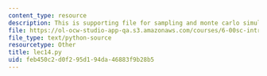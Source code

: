 ```yaml
---
content_type: resource
description: This is supporting file for sampling and monte carlo simulation.
file: https://ol-ocw-studio-app-qa.s3.amazonaws.com/courses/6-00sc-introduction-to-computer-science-and-programming-spring-2011/feb450c2d0f295d194da46883f9b28b5_lec14.py
file_type: text/python-source
resourcetype: Other
title: lec14.py
uid: feb450c2-d0f2-95d1-94da-46883f9b28b5
---
```

